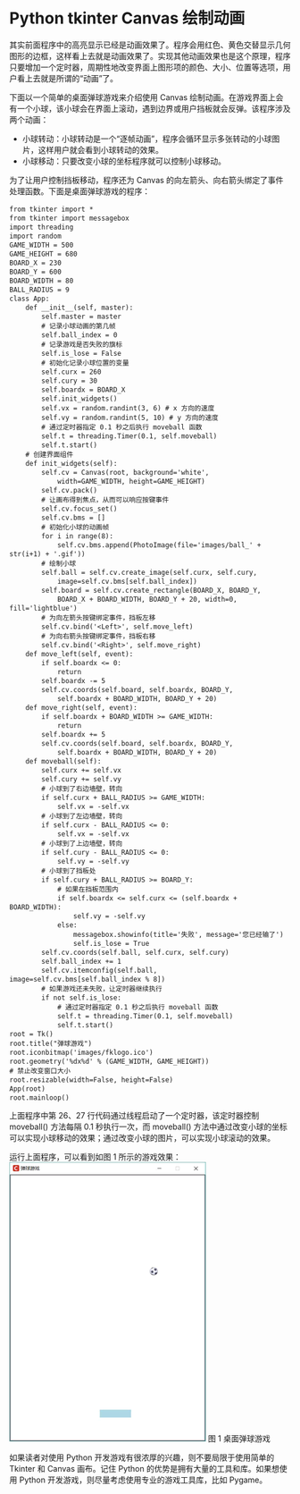 # Python tkinter Canvas 绘制动画

其实前面程序中的高亮显示已经是动画效果了。程序会用红色、黄色交替显示几何图形的边框，这样看上去就是动画效果了。实现其他动画效果也是这个原理，程序只要增加一个定时器，周期性地改变界面上图形项的颜色、大小、位置等选项，用户看上去就是所谓的“动画”了。

下面以一个简单的桌面弹球游戏来介绍使用 Canvas 绘制动画。在游戏界面上会有一个小球，该小球会在界面上滚动，遇到边界或用户挡板就会反弹。该程序涉及两个动画：

*   小球转动：小球转动是一个“逐帧动画”，程序会循环显示多张转动的小球图片，这样用户就会看到小球转动的效果。
*   小球移动：只要改变小球的坐标程序就可以控制小球移动。

为了让用户控制挡板移动，程序还为 Canvas 的向左箭头、向右箭头绑定了事件处理函数。下面是桌面弹球游戏的程序：

```
from tkinter import *
from tkinter import messagebox
import threading
import random
GAME_WIDTH = 500
GAME_HEIGHT = 680
BOARD_X = 230
BOARD_Y = 600
BOARD_WIDTH = 80
BALL_RADIUS = 9
class App:
    def __init__(self, master):
        self.master = master
        # 记录小球动画的第几帧
        self.ball_index = 0
        # 记录游戏是否失败的旗标
        self.is_lose = False
        # 初始化记录小球位置的变量
        self.curx = 260
        self.cury = 30
        self.boardx = BOARD_X
        self.init_widgets()
        self.vx = random.randint(3, 6) # x 方向的速度
        self.vy = random.randint(5, 10) # y 方向的速度
        # 通过定时器指定 0.1 秒之后执行 moveball 函数
        self.t = threading.Timer(0.1, self.moveball)
        self.t.start()
    # 创建界面组件
    def init_widgets(self):
        self.cv = Canvas(root, background='white',
            width=GAME_WIDTH, height=GAME_HEIGHT)
        self.cv.pack()
        # 让画布得到焦点，从而可以响应按键事件
        self.cv.focus_set()
        self.cv.bms = []
        # 初始化小球的动画帧
        for i in range(8):
            self.cv.bms.append(PhotoImage(file='images/ball_' + str(i+1) + '.gif'))
        # 绘制小球
        self.ball = self.cv.create_image(self.curx, self.cury,
            image=self.cv.bms[self.ball_index])
        self.board = self.cv.create_rectangle(BOARD_X, BOARD_Y,
            BOARD_X + BOARD_WIDTH, BOARD_Y + 20, width=0, fill='lightblue')
        # 为向左箭头按键绑定事件，挡板左移
        self.cv.bind('<Left>', self.move_left)
        # 为向右箭头按键绑定事件，挡板右移
        self.cv.bind('<Right>', self.move_right)
    def move_left(self, event):
        if self.boardx <= 0:
            return
        self.boardx -= 5
        self.cv.coords(self.board, self.boardx, BOARD_Y,
            self.boardx + BOARD_WIDTH, BOARD_Y + 20)
    def move_right(self, event):
        if self.boardx + BOARD_WIDTH >= GAME_WIDTH:
            return
        self.boardx += 5
        self.cv.coords(self.board, self.boardx, BOARD_Y,
            self.boardx + BOARD_WIDTH, BOARD_Y + 20)
    def moveball(self):
        self.curx += self.vx
        self.cury += self.vy
        # 小球到了右边墙壁，转向
        if self.curx + BALL_RADIUS >= GAME_WIDTH:
            self.vx = -self.vx
        # 小球到了左边墙壁，转向
        if self.curx - BALL_RADIUS <= 0:
            self.vx = -self.vx
        # 小球到了上边墙壁，转向
        if self.cury - BALL_RADIUS <= 0:
            self.vy = -self.vy
        # 小球到了挡板处
        if self.cury + BALL_RADIUS >= BOARD_Y:
            # 如果在挡板范围内
            if self.boardx <= self.curx <= (self.boardx + BOARD_WIDTH):
                self.vy = -self.vy
            else:
                messagebox.showinfo(title='失败', message='您已经输了')
                self.is_lose = True
        self.cv.coords(self.ball, self.curx, self.cury)
        self.ball_index += 1
        self.cv.itemconfig(self.ball, image=self.cv.bms[self.ball_index % 8])
        # 如果游戏还未失败，让定时器继续执行
        if not self.is_lose:
            # 通过定时器指定 0.1 秒之后执行 moveball 函数
            self.t = threading.Timer(0.1, self.moveball)
            self.t.start()
root = Tk()
root.title("弹球游戏")
root.iconbitmap('images/fklogo.ico')
root.geometry('%dx%d' % (GAME_WIDTH, GAME_HEIGHT)) 
# 禁止改变窗口大小
root.resizable(width=False, height=False)
App(root)
root.mainloop()
```

上面程序中第 26、27 行代码通过线程启动了一个定时器，该定时器控制 moveball() 方法每隔 0.1 秒执行一次，而 moveball() 方法中通过改变小球的坐标可以实现小球移动的效果；通过改变小球的图片，可以实现小球滚动的效果。

运行上面程序，可以看到如图 1 所示的游戏效果：
![](img/09482199195e430e0ee46c868fb3c6a3.jpg)
图 1 桌面弹球游戏

如果读者对使用 Python 开发游戏有很浓厚的兴趣，则不要局限于使用简单的 Tkinter 和 Canvas 画布。记住 Python 的优势是拥有大量的工具和库。如果想使用 Python 开发游戏，则尽量考虑使用专业的游戏工具库，比如 Pygame。